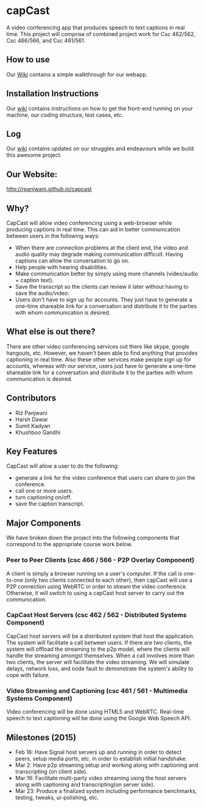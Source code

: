 # capCast
A video conferencing app that produces speech to text captions in real time. This project will comprise of combined project work for Csc 462/562, Csc 466/566, and Csc 461/561.

## How to use
Our [Wiki](https://github.com/rpanjwani/capcast/wiki/Simple-Walkthrough) contains a simple walkthrough for our webapp.

## Installation Instructions
Our [wiki](https://github.com/rpanjwani/capcast/wiki/Installation-&-Tools-Instructions) contains instructions on how to get the front-end running on your machine, our coding structure, test cases, etc.

## Log
Our [wiki](https://github.com/rpanjwani/capcast/wiki/Logbook) contains updates on our struggles and endeavours while we build this awesome project.


## Our Website:
<http://rpanjwani.github.io/capcast>

## Why?
CapCast will allow video conferencing using a web-browser while producing captions in real time. This can aid in better communication between users in the following ways:
- When there are connection problems at the client end, the video and audio quality may degrade making communication difficult. Having captions can allow the conversation to go on.
- Help people with hearing disabilities.
- Make communication better by simply using more channels (video/audio + caption text).
- Save the transcript so the clients can review it later without having to save the audio/video.
- Users don't have to sign up for accounts. They just have to generate a one-time shareable link for a conversation and distribute it to the parties with whom communication is desired. 

## What else is out there?
There are other video conferencing services out there like skype, google hangouts, etc. However, we haven't been able to find anything that provides captioning in real time. Also these other services make people sign up for accounts, whereas with our service, users just have to generate a one-time shareable link for a conversation and distribute it to the parties with whom communication is desired. 
 
## Contributors
- Riz Panjwani
- Harsh Dawar
- Sumit Kadyan
- Khushboo Gandhi
 
## Key Features
CapCast will allow a user to do the following:
- generate a link for the video conference that users can share to join the conference.
- call one or more users.
- turn captioning on/off.
- save the caption transcript.

## Major Components

We have broken down the project into the following components that correspond to the appropriate course work below.

### Peer to Peer Clients (csc 466 / 566 - P2P Overlay Component)
A client is simply a browser running on a user's computer. If the call is one-to-one (only two clients connected to each other), then capCast will use a P2P connection using WebRTC in order to stream the video conference. Otherwise, it will switch to using a capCast host server to carry out the communication.

### CapCast Host Servers (csc 462 / 562 - Distributed Systems Component)
CapCast host servers will be a distributed system that host the application. The system will facilitate a call between users. If there are two clients, the system will offload the streaming to the p2p model, where the clients will handle the streaming amongst themselves. When a call involves more than two clients, the server will facilitate the video streaming. We will simulate delays, network loss, and node fault to demonstrate the system's ability to cope with failure.

### Video Streaming and Captioning (csc 461 / 561 - Multimedia Systems Component)
Video conferencing will be done using HTML5 and WebRTC. Real-time speech to text captioning will be done using the Google Web Speech API.

## Milestones (2015)
- Feb 16: Have Signal host servers up and running in order to detect peers, setup media ports, etc. in order to establish initial handshake.
- Mar 2: Have p2p streaming setup and working along with captioning and transcripting (on client side).
- Mar 16: Facilitate multi-party video streaming using the host servers along with captioning and transcripting(on server side).
- Mar 23: Produce a finalized system including performance benchmarks, testing, tweaks, ui-polishing, etc.




